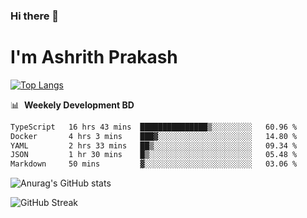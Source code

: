 ### Hi there 👋
# I'm Ashrith Prakash

[![Top Langs](https://github-readme-stats.vercel.app/api/top-langs/?username=xxcheckmatexx&count_private=true&include_all_commits=true&show_icons=true&line_height=20&title_color=FFFFFF&icon_color=FFFFFF&text_color=FFFFFF&bg_color=0D1117&langs_count=8)](https://github.com/anuraghazra/github-readme-stats)

📊 &nbsp;**Weekely Development BD**

<!--START_SECTION:waka-->

```txt
TypeScript   16 hrs 43 mins  ███████████████▒░░░░░░░░░   60.96 %
Docker       4 hrs 3 mins    ███▓░░░░░░░░░░░░░░░░░░░░░   14.80 %
YAML         2 hrs 33 mins   ██▒░░░░░░░░░░░░░░░░░░░░░░   09.34 %
JSON         1 hr 30 mins    █▒░░░░░░░░░░░░░░░░░░░░░░░   05.48 %
Markdown     50 mins         ▓░░░░░░░░░░░░░░░░░░░░░░░░   03.06 %
```

<!--END_SECTION:waka-->

![Anurag's GitHub stats](https://github-readme-stats.vercel.app/api?username=xxcheckmatexx&count_private=true&show_icons=true&theme=merko)  

![GitHub Streak](http://github-readme-streak-stats.herokuapp.com?user=xxcheckmatexx&theme=merko&hide_border=true&date_format=M%20j%5B%2C%20Y%5D&fire=DD0E0B)
<br/>
